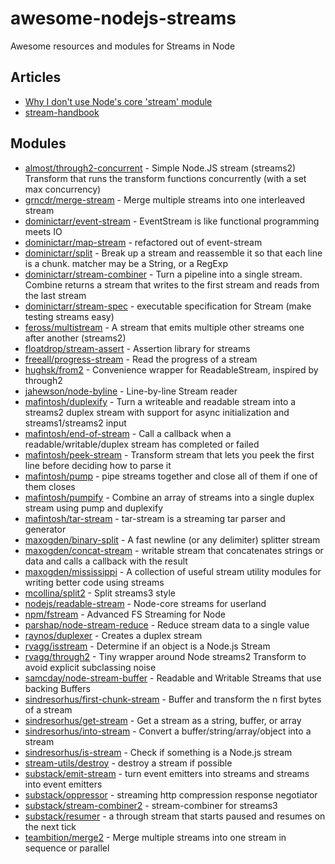 # awesome-nodejs-streams
Awesome resources and modules for Streams in Node

## Articles

- [Why I don't use Node's core 'stream' module](https://r.va.gg/2014/06/why-i-dont-use-nodes-core-stream-module.html)
- [stream-handbook](https://github.com/substack/stream-handbook)

## Modules

- [almost/through2-concurrent](https://github.com/almost/through2-concurrent) - Simple Node.JS stream (streams2) Transform that runs the transform functions concurrently (with a set max concurrency)
- [grncdr/merge-stream](https://github.com/grncdr/merge-stream) - Merge multiple streams into one interleaved stream
- [dominictarr/event-stream](https://github.com/dominictarr/event-stream) - EventStream is like functional programming meets IO
- [dominictarr/map-stream](https://github.com/dominictarr/map-stream) - refactored out of event-stream
- [dominictarr/split](https://github.com/dominictarr/split) - Break up a stream and reassemble it so that each line is a chunk. matcher may be a String, or a RegExp
- [dominictarr/stream-combiner](https://github.com/dominictarr/stream-combiner) - Turn a pipeline into a single stream. Combine returns a stream that writes to the first stream and reads from the last stream
- [dominictarr/stream-spec](https://github.com/dominictarr/stream-spec) - executable specification for Stream (make testing streams easy)
- [feross/multistream](https://github.com/feross/multistream) - A stream that emits multiple other streams one after another (streams2)
- [floatdrop/stream-assert](https://github.com/floatdrop/stream-assert) - Assertion library for streams
- [freeall/progress-stream](https://github.com/freeall/progress-stream) - Read the progress of a stream
- [hughsk/from2](https://github.com/hughsk/from2) - Convenience wrapper for ReadableStream, inspired by through2
- [jahewson/node-byline](https://github.com/jahewson/node-byline) - Line-by-line Stream reader
- [mafintosh/duplexify](https://github.com/mafintosh/duplexify) - Turn a writeable and readable stream into a streams2 duplex stream with support for async initialization and streams1/streams2 input
- [mafintosh/end-of-stream](https://github.com/mafintosh/end-of-stream) - Call a callback when a readable/writable/duplex stream has completed or failed
- [mafintosh/peek-stream](https://github.com/mafintosh/peek-stream) - Transform stream that lets you peek the first line before deciding how to parse it
- [mafintosh/pump](https://github.com/mafintosh/pump) - pipe streams together and close all of them if one of them closes
- [mafintosh/pumpify](https://github.com/) - Combine an array of streams into a single duplex stream using pump and duplexify
- [mafintosh/tar-stream](https://github.com/mafintosh/tar-stream) - tar-stream is a streaming tar parser and generator
- [maxogden/binary-split](https://github.com/maxogden/binary-split) - A fast newline (or any delimiter) splitter stream
- [maxogden/concat-stream](https://github.com/maxogden/concat-stream) - writable stream that concatenates strings or data and calls a callback with the result
- [maxogden/mississippi](https://github.com/maxogden/mississippi) - A collection of useful stream utility modules for writing better code using streams
- [mcollina/split2](https://github.com/mcollina/split2) - Split streams3 style
- [nodejs/readable-stream](https://github.com/nodejs/readable-stream) - Node-core streams for userland
- [npm/fstream](https://github.com/npm/fstream) - Advanced FS Streaming for Node
- [parshap/node-stream-reduce](https://github.com/parshap/node-stream-reduce) - Reduce stream data to a single value
- [raynos/duplexer](https://github.com/raynos/duplexer) - Creates a duplex stream
- [rvagg/isstream](https://github.com/rvagg/isstream) - Determine if an object is a Node.js Stream
- [rvagg/through2](https://github.com/rvagg/through2) - Tiny wrapper around Node streams2 Transform to avoid explicit subclassing noise
- [samcday/node-stream-buffer](https://github.com/samcday/node-stream-buffer) - Readable and Writable Streams that use backing Buffers
- [sindresorhus/first-chunk-stream](https://github.com/sindresorhus/first-chunk-stream) - Buffer and transform the n first bytes of a stream
- [sindresorhus/get-stream](https://github.com/sindresorhus/get-stream) - Get a stream as a string, buffer, or array
- [sindresorhus/into-stream](https://github.com/sindresorhus/into-stream) - Convert a buffer/string/array/object into a stream
- [sindresorhus/is-stream](https://github.com/sindresorhus/is-stream) - Check if something is a Node.js stream
- [stream-utils/destroy](https://github.com/stream-utils/destroy) - destroy a stream if possible
- [substack/emit-stream](https://github.com/substack/emit-stream) - turn event emitters into streams and streams into event emitters
- [substack/oppressor](https://github.com/substack/oppressor) - streaming http compression response negotiator
- [substack/stream-combiner2](https://github.com/substack/stream-combiner2) - stream-combiner for streams3
- [substack/resumer](https://github.com/substack/resumer) - a through stream that starts paused and resumes on the next tick
- [teambition/merge2](https://github.com/teambition/merge2) - Merge multiple streams into one stream in sequence or parallel
